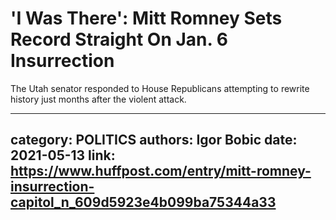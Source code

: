 # 'I Was There': Mitt Romney Sets Record Straight On Jan. 6 Insurrection

The Utah senator responded to House Republicans attempting to rewrite history just months after the violent attack.

---
category: POLITICS
authors: Igor Bobic
date: 2021-05-13
link: https://www.huffpost.com/entry/mitt-romney-insurrection-capitol_n_609d5923e4b099ba75344a33
---
